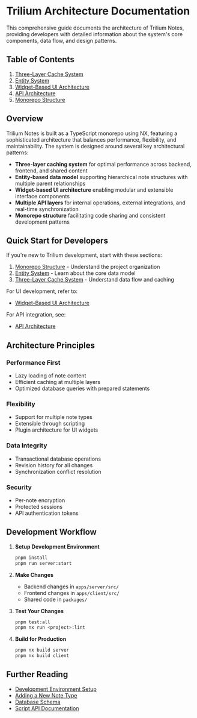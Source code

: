 # Trilium Architecture Documentation

This comprehensive guide documents the architecture of Trilium Notes, providing developers with detailed information about the system's core components, data flow, and design patterns.

## Table of Contents

1. [Three-Layer Cache System](Three-Layer-Cache-System.md)
2. [Entity System](Entity-System.md) 
3. [Widget-Based UI Architecture](Widget-Based-UI-Architecture.md)
4. [API Architecture](API-Architecture.md)
5. [Monorepo Structure](Monorepo-Structure.md)

## Overview

Trilium Notes is built as a TypeScript monorepo using NX, featuring a sophisticated architecture that balances performance, flexibility, and maintainability. The system is designed around several key architectural patterns:

- **Three-layer caching system** for optimal performance across backend, frontend, and shared content
- **Entity-based data model** supporting hierarchical note structures with multiple parent relationships
- **Widget-based UI architecture** enabling modular and extensible interface components
- **Multiple API layers** for internal operations, external integrations, and real-time synchronization
- **Monorepo structure** facilitating code sharing and consistent development patterns

## Quick Start for Developers

If you're new to Trilium development, start with these sections:

1. [Monorepo Structure](Monorepo-Structure.md) - Understand the project organization
2. [Entity System](Entity-System.md) - Learn about the core data model
3. [Three-Layer Cache System](Three-Layer-Cache-System.md) - Understand data flow and caching

For UI development, refer to:
- [Widget-Based UI Architecture](Widget-Based-UI-Architecture.md)

For API integration, see:
- [API Architecture](API-Architecture.md)

## Architecture Principles

### Performance First
- Lazy loading of note content
- Efficient caching at multiple layers
- Optimized database queries with prepared statements

### Flexibility
- Support for multiple note types
- Extensible through scripting
- Plugin architecture for UI widgets

### Data Integrity
- Transactional database operations
- Revision history for all changes
- Synchronization conflict resolution

### Security
- Per-note encryption
- Protected sessions
- API authentication tokens

## Development Workflow

1. **Setup Development Environment**
   ```bash
   pnpm install
   pnpm run server:start
   ```

2. **Make Changes**
   - Backend changes in `apps/server/src/`
   - Frontend changes in `apps/client/src/`
   - Shared code in `packages/`

3. **Test Your Changes**
   ```bash
   pnpm test:all
   pnpm nx run <project>:lint
   ```

4. **Build for Production**
   ```bash
   pnpm nx build server
   pnpm nx build client
   ```

## Further Reading

- [Development Environment Setup](../Environment%20Setup.md)
- [Adding a New Note Type](../Development%20and%20architecture/Adding%20a%20new%20note%20type/First%20steps.md)
- [Database Schema](../Development%20and%20architecture/Database/notes.md)
- [Script API Documentation](../../Script%20API/)